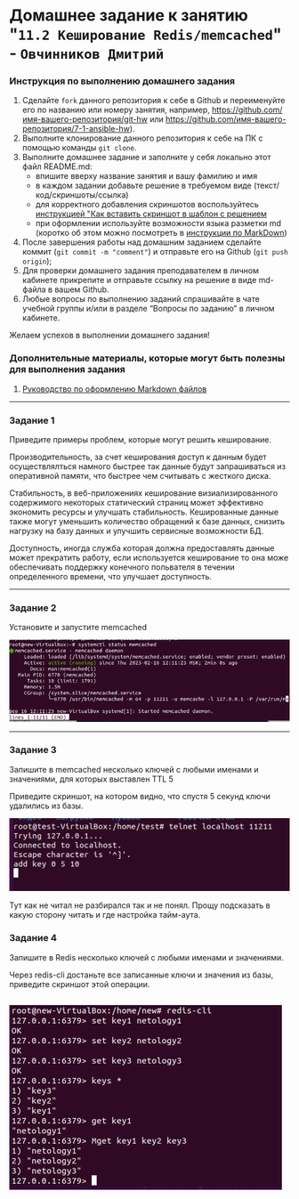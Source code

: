 # Домашнее задание к занятию "`11.2 Кеширование Redis/memcached`" - `Овчинников Дмитрий`


### Инструкция по выполнению домашнего задания

   1. Сделайте `fork` данного репозитория к себе в Github и переименуйте его по названию или номеру занятия, например, https://github.com/имя-вашего-репозитория/git-hw или  https://github.com/имя-вашего-репозитория/7-1-ansible-hw).
   2. Выполните клонирование данного репозитория к себе на ПК с помощью команды `git clone`.
   3. Выполните домашнее задание и заполните у себя локально этот файл README.md:
      - впишите вверху название занятия и вашу фамилию и имя
      - в каждом задании добавьте решение в требуемом виде (текст/код/скриншоты/ссылка)
      - для корректного добавления скриншотов воспользуйтесь [инструкцией "Как вставить скриншот в шаблон с решением](https://github.com/netology-code/sys-pattern-homework/blob/main/screen-instruction.md)
      - при оформлении используйте возможности языка разметки md (коротко об этом можно посмотреть в [инструкции  по MarkDown](https://github.com/netology-code/sys-pattern-homework/blob/main/md-instruction.md))
   4. После завершения работы над домашним заданием сделайте коммит (`git commit -m "comment"`) и отправьте его на Github (`git push origin`);
   5. Для проверки домашнего задания преподавателем в личном кабинете прикрепите и отправьте ссылку на решение в виде md-файла в вашем Github.
   6. Любые вопросы по выполнению заданий спрашивайте в чате учебной группы и/или в разделе “Вопросы по заданию” в личном кабинете.
   
Желаем успехов в выполнении домашнего задания!
   
### Дополнительные материалы, которые могут быть полезны для выполнения задания

1. [Руководство по оформлению Markdown файлов](https://gist.github.com/Jekins/2bf2d0638163f1294637#Code)

---

### Задание 1

Приведите примеры проблем, которые могут решить кеширование.

Производительность, за счет кеширования доступ к данным будет осуществлялться намного 
быстрее так данные будут запрашиваться из оперативной памяти, что быстрее чем считывать 
с жесткого диска. 

Стабильность, в веб-приложениях кеширование визиализированного содержимого
некоторых статический страниц может эффективно экономить ресурсы и улучшать 
стабильность. Кешированные данные также могут уменьшить количество обращений к базе 
данных, снизить нагрузку на базу данных и улучшить сервисные возможности БД.

Доступность, иногда служба которая должна предоставлять данные может прекратить работу, 
если используется кеширование то она може обеспечивать поддержку конечного польвателя
в течении определенного времени, что улучшает доступность. 

---

### Задание 2

Установите и запустите memcached

![memcached](https://github.com/dmitri13/11.2/blob/main/img/memcached.png)
 
---

### Задание 3

Запишите в memcached несколько ключей с любыми именами и значениями, для которых выставлен TTL 5

Приведите скриншот, на котором видно, что спустя 5 секунд ключи удалились из базы.

![telnet.png](https://github.com/dmitri13/11.2/blob/main/img/telnet.png)

Тут как не читал не разбирался так и не понял. 
Прощу подсказать в какую сторону читать и где настройка тайм-аута. 

### Задание 4

Запишите в Redis несколько ключей с любыми именами и значениями.

Через redis-cli достаньте все записанные ключи и значения из базы, приведите скриншот этой операции.

![redis](https://github.com/dmitri13/11.2/blob/main/img/redis.png)
-

